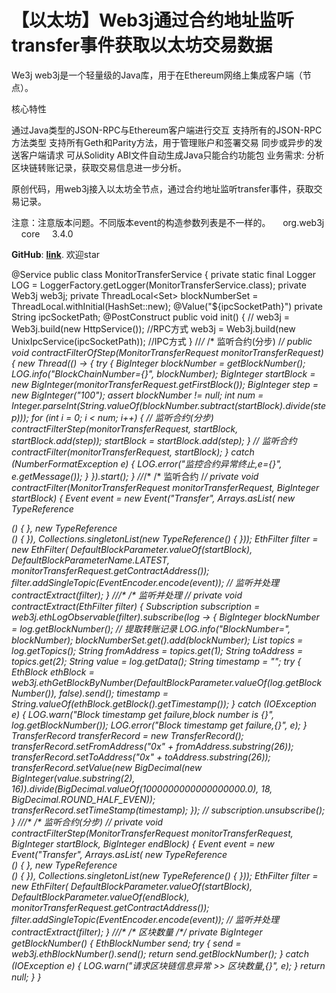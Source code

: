# 【以太坊】Web3j通过合约地址监听transfer事件获取以太坊交易数据


We3j
web3j是一个轻量级的Java库，用于在Ethereum网络上集成客户端（节点）。

核心特性

通过Java类型的JSON-RPC与Ethereum客户端进行交互
支持所有的JSON-RPC方法类型
支持所有Geth和Parity方法，用于管理账户和签署交易
同步或异步的发送客户端请求
可从Solidity ABI文件自动生成Java只能合约功能包
业务需求: 分析区块链转账记录，获取交易信息进一步分析。

原创代码，用web3j接入以太坊全节点，通过合约地址监听transfer事件，获取交易记录。

注意：注意版本问题。不同版本event的构造参数列表是不一样的。
<dependency>     <groupId>org.web3j</groupId>     <artifactId>core</artifactId>     <version>3.4.0</version> </dependency>

**GitHub**: [**link**](https://github.com/TianShengBingFeiNiuRen/block-chain-data/blob/master/src/main/java/com/andon/blockchaindata/service/MonitorTransferService.java). 欢迎star

@Service public class MonitorTransferService { private static final Logger LOG = LoggerFactory.getLogger(MonitorTransferService.class); private Web3j web3j; private ThreadLocal<Set<BigInteger>> blockNumberSet = ThreadLocal.withInitial(HashSet::new); @Value("${ipcSocketPath}") private String ipcSocketPath; @PostConstruct public void init() { // web3j = Web3j.build(new HttpService()); //RPC方式 web3j = Web3j.build(new UnixIpcService(ipcSocketPath)); //IPC方式 } //*/* /* 监听合约(分步) /*/ public void contractFilterOfStep(MonitorTransferRequest monitorTransferRequest) { new Thread(() -> { try { BigInteger blockNumber = getBlockNumber(); LOG.info("BlockChainNumber={}", blockNumber); BigInteger startBlock = new BigInteger(monitorTransferRequest.getFirstBlock()); BigInteger step = new BigInteger("100"); assert blockNumber != null; int num = Integer.parseInt(String.valueOf(blockNumber.subtract(startBlock).divide(step))); for (int i = 0; i < num; i++) { // 监听合约(分步) contractFilterStep(monitorTransferRequest, startBlock, startBlock.add(step)); startBlock = startBlock.add(step); } // 监听合约 contractFilter(monitorTransferRequest, startBlock); } catch (NumberFormatException e) { LOG.error("监控合约异常终止,e={}", e.getMessage()); } }).start(); } //*/* /* 监听合约 /*/ private void contractFilter(MonitorTransferRequest monitorTransferRequest, BigInteger startBlock) { Event event = new Event("Transfer", Arrays.asList( new TypeReference<Address>() { }, new TypeReference<Address>() { }), Collections.singletonList(new TypeReference<Uint256>() { })); EthFilter filter = new EthFilter( DefaultBlockParameter.valueOf(startBlock), DefaultBlockParameterName.LATEST, monitorTransferRequest.getContractAddress()); filter.addSingleTopic(EventEncoder.encode(event)); // 监听并处理 contractExtract(filter); } //*/* /* 监听并处理 /*/ private void contractExtract(EthFilter filter) { Subscription subscription = web3j.ethLogObservable(filter).subscribe(log -> { BigInteger blockNumber = log.getBlockNumber(); // 提取转账记录 LOG.info("BlockNumber=", blockNumber); blockNumberSet.get().add(blockNumber); List<String> topics = log.getTopics(); String fromAddress = topics.get(1); String toAddress = topics.get(2); String value = log.getData(); String timestamp = ""; try { EthBlock ethBlock = web3j.ethGetBlockByNumber(DefaultBlockParameter.valueOf(log.getBlockNumber()), false).send(); timestamp = String.valueOf(ethBlock.getBlock().getTimestamp()); } catch (IOException e) { LOG.warn("Block timestamp get failure,block number is {}", log.getBlockNumber()); LOG.error("Block timestamp get failure,{}", e); } TransferRecord transferRecord = new TransferRecord(); transferRecord.setFromAddress("0x" + fromAddress.substring(26)); transferRecord.setToAddress("0x" + toAddress.substring(26)); transferRecord.setValue(new BigDecimal(new BigInteger(value.substring(2), 16)).divide(BigDecimal.valueOf(1000000000000000000.0), 18, BigDecimal.ROUND_HALF_EVEN)); transferRecord.setTimeStamp(timestamp); }); // subscription.unsubscribe(); } //*/* /* 监听合约(分步) /*/ private void contractFilterStep(MonitorTransferRequest monitorTransferRequest, BigInteger startBlock, BigInteger endBlock) { Event event = new Event("Transfer", Arrays.asList( new TypeReference<Address>() { }, new TypeReference<Address>() { }), Collections.singletonList(new TypeReference<Uint256>() { })); EthFilter filter = new EthFilter( DefaultBlockParameter.valueOf(startBlock), DefaultBlockParameter.valueOf(endBlock), monitorTransferRequest.getContractAddress()); filter.addSingleTopic(EventEncoder.encode(event)); // 监听并处理 contractExtract(filter); } //*/* /* 区块数量 /*/ private BigInteger getBlockNumber() { EthBlockNumber send; try { send = web3j.ethBlockNumber().send(); return send.getBlockNumber(); } catch (IOException e) { LOG.warn("请求区块链信息异常 >> 区块数量,{}", e); } return null; } }

 


